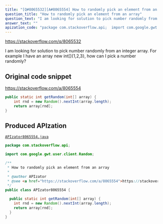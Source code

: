 ```yaml
---
title: "[Q#8065532][A#8065554] How to randomly pick an element from an array"
question_title: "How to randomly pick an element from an array"
question_text: "I am looking for solution to pick number randomly from an integer array. For example I have an array new int[]{1,2,3}, how can I pick a number randomly?"
answer_text: ""
apization_code: "package com.stackoverflow.api;  import com.google.gwt.user.client.Random;  /**  * How to randomly pick an element from an array  *  * @author APIzator  * @see <a href=\"https://stackoverflow.com/a/8065554\">https://stackoverflow.com/a/8065554</a>  */ public class APIzator8065554 {    public static int getRandom(int[] array) {     int rnd = new Random().nextInt(array.length);     return array[rnd];   } }"
---
```


https://stackoverflow.com/q/8065532

I am looking for solution to pick number randomly from an integer array.
For example I have an array new int[]{1,2,3}, how can I pick a number randomly?



## Original code snippet

https://stackoverflow.com/a/8065554



```java
public static int getRandom(int[] array) {
    int rnd = new Random().nextInt(array.length);
    return array[rnd];
}
```

## Produced APIzation

[`APIzator8065554.java`](https://github.com/pasqualesalza/apization-temp-data/raw/master/apizations/java/APIzator8065554.java)

```java
package com.stackoverflow.api;

import com.google.gwt.user.client.Random;

/**
 * How to randomly pick an element from an array
 *
 * @author APIzator
 * @see <a href="https://stackoverflow.com/a/8065554">https://stackoverflow.com/a/8065554</a>
 */
public class APIzator8065554 {

  public static int getRandom(int[] array) {
    int rnd = new Random().nextInt(array.length);
    return array[rnd];
  }
}

```